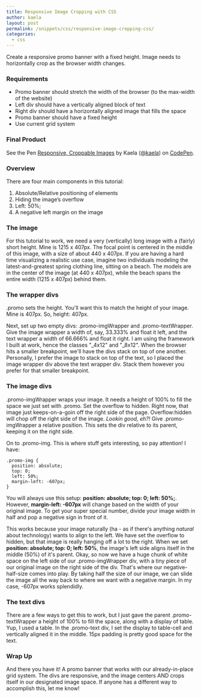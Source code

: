 ```yaml
---
title: Responsive Image Cropping with CSS
author: kaela
layout: post
permalink: /snippets/css/responsive-image-cropping-css/
categories:
  - css
---
```

Create a responsive promo banner with a fixed height. Image needs to horizontally crop as the browser width changes.

### Requirements

  * Promo banner should stretch the width of the browser (to the max-width of the website)
  * Left div should have a vertically aligned block of text
  * Right div should have a horizontally aligned image that fills the space
  * Promo banner should have a fixed height
  * Use current grid system

### Final Product

<p data-height="500" data-theme-id="7680" data-slug-hash="Lmdpz" data-default-tab="result" data-user="kaela" class='codepen'>See the Pen <a href='http://codepen.io/kaela/pen/Lmdpz/'>Responsive, Croppable Images</a> by Kaela (<a href='http://codepen.io/kaela'>@kaela</a>) on <a href='http://codepen.io'>CodePen</a>.</p>
<script async src="//assets.codepen.io/assets/embed/ei.js"></script>

### Overview

There are four main components in this tutorial: 

1. Absolute/Relative positioning of elements
2. Hiding the image&#8217;s overflow
3. Left: 50%;
4. A negative left margin on the image

### The image

For this tutorial to work, we need a very (vertically) long image with a (fairly) short height. Mine is 1215 x 407px. The focal point is centered in the middle of this image, with a size of about 440 x 407px. If you are having a hard time visualizing a realistic use case, imagine two individuals modeling the latest-and-greatest spring clothing line, sitting on a beach. The models are in the center of the image (at 440 x 407px), while the beach spans the entire width (1215 x 407px) behind them. 

### The wrapper divs

.promo sets the height. You'll want this to match the height of your image. Mine is 407px. So, height: 407px.

Next, set up two empty divs: .promo-imgWrapper and .promo-textWrapper. Give the image wrapper a width of, say, 33.333% and float it left, and the text wrapper a width of 66.666% and float it right. I am using the framework I built at work, hence the classes "_4x12" and "_8x12". When the browser hits a smaller breakpoint, we'll have the divs stack on top of one another. Personally, I prefer the image to stack on top of the text, so I placed the image wrapper div above the text wrapper div. Stack them however you prefer for that smaller breakpoint. 

### The image divs

.promo-imgWrapper wraps your image. It needs a height of 100% to fill the space we just set with .promo. Set the overflow to hidden. Right now, that image just keeps-on-a-goin off the right side of the page. Overflow:hidden will chop off the right side of the image. *Lookin good, eh?!* Give .promo-imgWrapper a relative position. This sets the div relative to its parent, keeping it on the right side.

On to .promo-img. This is where stuff gets interesting, so pay attention! I have:

<pre class="language-css"><code>.promo-img {
  position: absolute; 
  top: 0; 
  left: 50%;
  margin-left: -607px;
}
</code></pre>

You will always use this setup: **position: absolute; top: 0; left: 50%;**. However, **margin-left: -607px** will change based on the width of your original image. To get your super special number, divide your image width in half and pop a negative sign in front of it.

This works because your image naturally (ha - as if there's anything *natural* about technology) wants to align to the left. We have set the overflow to hidden, but that image is really hanging off a lot to the right. When we set **position: absolute; top: 0; left: 50%**, the image's left side aligns itself in the middle (50%) of it's parent. Okay, so now we have a huge chunk of white space on the left side of our .promo-imgWrapper div, with a tiny piece of our original image on the right side of the div. That's where our negative-half-size comes into play. By taking half the size of our image, we can slide the image all the way back to where we want with a negative margin. In my case, -607px works splendidly.

### The text divs

There are a few ways to get this to work, but I just gave the parent .promo-textWrapper a height of 100% to fill the space, along with a display of table. Yup, I used a table. In the .promo-text div, I set the display to table-cell and vertically aligned it in the middle. 15px padding is pretty good space for the text.

### Wrap Up

And there you have it! A promo banner that works with our already-in-place grid system. The divs are responsive, and the image centers AND crops itself in our designated image space. If anyone has a different way to accomplish this, let me know!